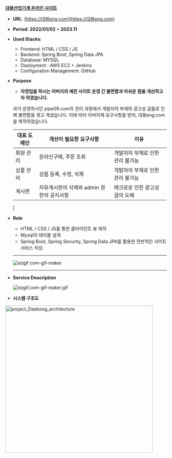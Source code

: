 

**[대봉산업기계 온라인 사이트](https://www.notion.so/5d5a5e6f42e948eebf0c385392102206?pvs=21)** 

- **URL**: [https://대봉eng.com](https://대봉eng.com)
- **Period: 2022/01/02 ~ 2023.11**
- **Used Stacks**:
    - Frontend: HTML / CSS / JS
    - Backend: Spring Boot, Spring Data JPA
    - Database: MYSQL
    - Deployment : AWS EC2 + Jenkins
    - Configuration Management: GitHub
- **Purpose**
    
     - **자영업을 하시는 아버지의 예전 사이트 운영 간 불편함과 아쉬운 점을 개선하고자 하였습니다.**
    
     과거 운영하시던 pipe09.com의 관리 과정에서 개발자의 부재와 광고성 글들로 인해 불편함을 겪고 계셨습니다. 이에 따라 아버지께 요구사항을 받아, 대봉eng.com을 제작하였습니다.
    
    | 대표 도메인 | 개선이 필요한 요구사항  | 이유 |
    | --- | --- | --- |
    | 회원 관리 | 온라인구매, 주문 조회 | 개발자의 부재로 인한 관리 불가능 |
    | 상품 관리 | 상품 등록, 수정, 삭제 | 개발자의 부재로 인한 관리 불가능 |
    | 게시판 | 자유게시판의 삭제와 admin 권한의 공지사항 | 매크로로 인한 광고성 글의 도배
     |
- **Role**
    - HTML / CSS / JS를 통한 클라이언트 뷰 제작
    - Mysql의 테이블 설계
    - Spring Boot, Spring Security, Spring Data JPA를 활용한 전반적인 사이트 서비스 작성.
    
    ---
    
    ![ezgif com-gif-maker](https://github.com/AMIVAYUN/OnlineShop/assets/63450823/438e4766-1285-437c-883c-0188e5845491)
    
    ---
    
- **Service Description**
    
    ![ezgif.com-gif-maker.gif](%E1%84%87%E1%85%A9%E1%86%A8%E1%84%89%E1%85%A1%E1%84%8B%E1%85%AD%E1%86%BC%20c72286e52b4d4652ab9260b4ac16c6d2/ezgif.com-gif-maker.gif)
    
- **시스템 구조도**

<img width="460" alt="project_Daebong_architecture" src="https://github.com/AMIVAYUN/OnlineShop/assets/63450823/e407d7b6-a718-44ad-a738-837f9f273bd5">

